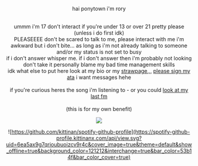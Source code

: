  <div align="center"/>

   hai ponytown i'm rory
   
   </br> ummm i'm 17 don't interact if you're under 13 or over 21 pretty please (unless i do first idk)
   </br> PLEASEEEE don't be scared to talk to me, please interact with me i'm awkward but i don't bite... as long as i'm not already talking to someone and/or my status is not set to busy
   </br> if i don't answer whisper me. if i don't answer then i'm probably not looking don't take it personally blame my bad time management skills
   </br> idk what else to put here look at my bio or my [strawpage](https://rawryyy.straw.page/),,, [please sign my ata](https://rawryyyy.atabook.org/) i want messages hehe 
   </br>
   </br> if you're curious heres the song i'm listening to - or you could [look at my last fm](https://www.last.fm/user/spacollii)
   </br>
   </br> (this is for my own benefit)

   ![](https://komarev.com/ghpvc/?username=rawryyyy&color=876aad)
   
![https://github.com/kittinan/spotify-github-profile](https://spotify-github-profile.kittinanx.com/api/view.svg?uid=6ea5ax9g7qrioubuoizcv9r4c&cover_image=true&theme=default&show_offline=true&background_color=121212&interchange=true&bar_color=53b14f&bar_color_cover=true)
